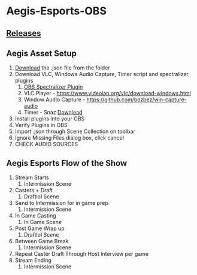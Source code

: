 # Aegis-Esports-OBS

## [Releases](https://github.com/hivar94/AegisEsports/releases)

## Aegis Asset Setup

1. [Download](https://github.com/hivar94/AegisEsports/releases) the .json file from the folder
2. Download VLC, Windows Audio Capture, Timer script and spectralizer plugins
	1. [OBS Spectralizer Plugin](https://github.com/univrsal/spectralizer/releases)
	2. VLC Player - https://www.videolan.org/vlc/download-windows.html
	3. Window Audio Capture - https://github.com/bozbez/win-capture-audio
	4. Timer - Snaz [Download](https://github.com/JimmyAppelt/Snaz)
3. Install plugins into your OBS
4. Verify Plugins in OBS
5. Import .json through Scene Collection on toolbar
6. Ignore Missing Files dialog box, click cancel
7. CHECK AUDIO SOURCES


## Aegis Esports Flow of the Show

1. Stream Starts
	1. Intermission Scene
2. Casters + Draft
	1. Draftlol Scene
3. Send to Intermission for in game prep
	1. Intermission Scene
4. In Game Casting
	1. In Game Scene
5. Post Game Wrap up
	1. Draftlol Scene
7. Between Game Break
	1. Intermission Scene
8. Repeat Caster Draft Through Host Interview per game
9. Stream Ending
	1. Intermission Scene
